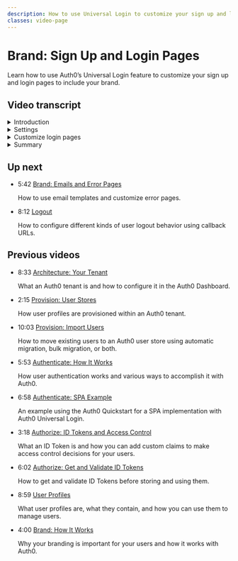 ```yaml
---
description: How to use Universal Login to customize your sign up and login pages. 
classes: video-page
---
```

# Brand: Sign Up and Login Pages

Learn how to use Auth0’s Universal Login feature to customize your sign up and login pages to include your brand.

<div class="video-wrapper" data-video="ywiszjixbc"></div>

## Video transcript

<details>
  <summary>Introduction</summary>

In this video, we'll look at how you can setup Universal Login.

In the Dashboard, you can see the settings for your login page by navigating to **Universal Login** and looking at the **Settings** tab.
</details>

<details>
  <summary>Settings</summary>

The settings available here are **Logo**, **Primary Color**, and **Background Color**. These settings once changed, will take effect on all pages where you have not enabled customization of the pages' code. Note that the settings will also work if you have enabled customization but assume you are using predefined templates and have not changed those options in the code.

1. Add the URL to your logo image.
2. Select a primary color.
3. Select a background color.  
</details>

<details>
  <summary>Customize login pages</summary>

Now we’ll move to the Login tab and enable the login page customization. 

Click the **Login** tab and toggle **Customize Login Page**.

Note that when the customization toggle is flipped on, irrespective of the page you are customizing, you then become responsible for updates and maintenance of that page; it can no longer be automatically updated by Auth0. This includes updating the version numbers for any included Auth0 SDK or widget.

If you have enabled customization to inspect the page code, and then decide not to customize your login page, you should make sure to disable the customize page - in this case the Customize Login Page - toggle, so Auth0 will render the default page. You can also use version control software to manage the source code of your pages. To do so, you can use an Auth0-provided extension that works with the version control system you're using, like GitHub for example. 

You should also exercise caution regarding the use of third-party JavaScript on your pages - particularly the Login Page - since sensitive security-related information often flows through pages and the introduction of cross-site scripting or XSS vulnerabilities can be a concern.
</details>

<details>
  <summary>Summary</summary>

In the next video, we’ll talk about how to customize emails and error pages, and in a future video, we’ll talk about customizing the Guardian multi-factor authentication page too.
</details>

## Up next

<ul class="up-next">

  <li>
    <span class="video-time"><i class="icon icon-budicon-494"></i>5:42</span>
    <i class="video-icon icon icon-budicon-676"></i>
    <a href="/videos/get-started/08-brand-emails-error-pages">Brand: Emails and Error Pages</a>
    <p>How to use email templates and customize error pages. </p>
  </li>

  <li>
    <span class="video-time"><i class="icon icon-budicon-494"></i>8:12</span>
    <i class="video-icon icon icon-budicon-676"></i>
    <a href="/videos/get-started/10-logout">Logout</a>
    <p>How to configure different kinds of user logout behavior using callback URLs. </p>
  </li>

</ul>

## Previous videos

<ul class="up-next">

  <li>
    <span class="video-time"><i class="icon icon-budicon-494"></i>8:33</span>
    <i class="video-icon icon icon-budicon-676"></i>
    <a href="/videos/get-started/01-architecture-your-tenant">Architecture: Your Tenant</a>
    <p>What an Auth0 tenant is and how to configure it in the Auth0 Dashboard.</p>
  </li>

  <li>
    <span class="video-time"><i class="icon icon-budicon-494"></i>2:15</span>
    <i class="video-icon icon icon-budicon-676"></i>
    <a href="/videos/get-started/02-provision-user-stores">Provision: User Stores</a>
    <p>How user profiles are provisioned within an Auth0 tenant.</p>
  </li>

  <li>
    <span class="video-time"><i class="icon icon-budicon-494"></i>10:03</span>
    <i class="video-icon icon icon-budicon-676"></i>
    <a href="/videos/get-started/03-provision-import-users">Provision: Import Users</a>
    <p>How to move existing users to an Auth0 user store using automatic migration, bulk migration, or both.</p>
  </li>

  <li>
    <span class="video-time"><i class="icon icon-budicon-494"></i>5:53</span>
    <i class="video-icon icon icon-budicon-676"></i>
    <a href="/videos/get-started/04_01-authenticate-how-it-works">Authenticate: How It Works</a>
    <p>How user authentication works and various ways to accomplish it with Auth0.</p>
  </li>

  <li>
    <span class="video-time"><i class="icon icon-budicon-494"></i>6:58</span>
    <i class="video-icon icon icon-budicon-676"></i>
    <a href="/videos/get-started/04_02-authenticate-spa-example">Authenticate: SPA Example</a>
    <p>An example using the Auth0 Quickstart for a SPA implementation with Auth0 Universal Login. </p>
  </li>

  <li>
    <span class="video-time"><i class="icon icon-budicon-494"></i>3:18</span>
    <i class="video-icon icon icon-budicon-676"></i>
    <a href="/videos/get-started/05_01-authorize-id-tokens-access-control">Authorize: ID Tokens and Access Control</a>
    <p>What an ID Token is and how you can add custom claims to make access control decisions for your users. </p>
  </li>

  <li>
    <span class="video-time"><i class="icon icon-budicon-494"></i>6:02</span>
    <i class="video-icon icon icon-budicon-676"></i>
    <a href="/videos/get-started/05_02-authorize-get-validate-id-tokens">Authorize: Get and Validate ID Tokens</a>
    <p>How to get and validate ID Tokens before storing and using them. </p>
  </li>

  <li>
    <span class="video-time"><i class="icon icon-budicon-494"></i>8:59</span>
    <i class="video-icon icon icon-budicon-676"></i>
    <a href="/videos/get-started/06-user-profiles">User Profiles</a>
    <p>What user profiles are, what they contain, and how you can use them to manage users. </p>
  </li>

  <li>
    <span class="video-time"><i class="icon icon-budicon-494"></i>4:00</span>
    <i class="video-icon icon icon-budicon-676"></i>
    <a href="/videos/get-started/07_01-brand-how-it-works">Brand: How It Works</a>
    <p>Why your branding is important for your users and how it works with Auth0. </p>
  </li>

</ul>
